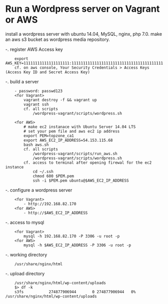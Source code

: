 # Run a Wordpress server on Vagrant or AWS

install a wordpress server with ubuntu 14.04, MySQL, nginx, php 7.0. 
make an aws s3 bucket as wordpress media repository.

-. register AWS Access key
```
	export AWS_KEY=11111111111111111111:1111111111111111111111111111111111111111
	cf. on aws console, Your Security Credentials > Access Keys (Access Key ID and Secret Access Key)
```

-. build a server
```
	- password: passwd123
	<for Vagrant>
		vagrant destroy -f && vagrant up
		vagrant ssh
		cf. all scripts
			/wordpress-vagrant/scripts/wordpress.sh
		
	<for AWS>
		# make ec2 instanace with Ubuntu Server 14.04 LTS
		# set your pem file and aws ec2 ip address 
		export PEM=topzone_ca1
		export AWS_EC2_IP_ADDRESS=54.153.115.68
		bash aws.sh
		cf. all scripts
			/wordpress-vagrant/scripts/run_aws.sh
			/wordpress-vagrant/scripts/wordpress.sh
		cf. access to terminal after opening firewal for the ec2 instance
			cd ~/.ssh
			chmod 600 $PEM.pem
			ssh -i $PEM.pem ubuntu@$AWS_EC2_IP_ADDRESS
```

-. configure a wordpress server
```
	<for Vagrant>
		- http://192.168.82.170 
	<for AWS>
		- http://$AWS_EC2_IP_ADDRESS 
```
	
-. access to mysql
```
	<for Vagrant>
		mysql -h 192.168.82.170 -P 3306 -u root -p
	<for AWS>
		mysql -h $AWS_EC2_IP_ADDRESS -P 3306 -u root -p 
```

-. working directory
```
	/usr/share/nginx/html 
```

-. upload directory
```
	/usr/share/nginx/html/wp-content/uploads
	$> df -k
	s3fs           274877906944       0 274877906944   0% /usr/share/nginx/html/wp-content/uploads
```


